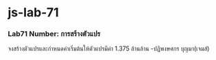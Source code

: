 # js-lab-71
### Lab71 Number: การสร้างตัวแปร
จงสร้างตัวแปรและกำหนดค่าเริ่มต้นให้ตัวแปรมีค่า 1.375 ล้านล้าน
-ปฏิพงษศกร บุญมา(เจมส์)
